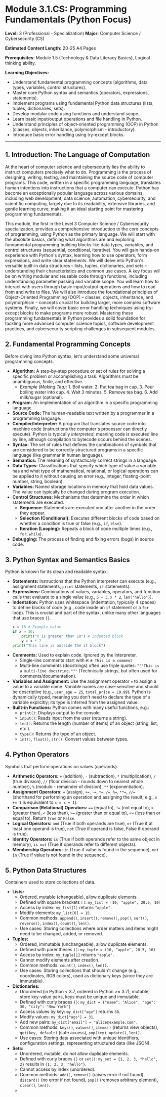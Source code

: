 # Module 3.1.CS: Programming Fundamentals (Python Focus)

**Level:** 3 (Professional - Specialization)
**Major:** Computer Science / Cybersecurity (CS)

**Estimated Content Length:** 20-25 A4 Pages

**Prerequisites:** Module 1.5 (Technology & Data Literacy Basics), Logical thinking ability.

**Learning Objectives:**
*   Understand fundamental programming concepts (algorithms, data types, variables, control structures).
*   Master core Python syntax and semantics (operators, expressions, statements).
*   Implement programs using fundamental Python data structures (lists, tuples, dictionaries, sets).
*   Develop modular code using functions and understand scope.
*   Learn basic input/output operations and file handling in Python.
*   Understand principles of object-oriented programming (OOP) in Python (classes, objects, inheritance, polymorphism - introductory).
*   Introduce basic error handling using try-except blocks.

---

## 1. Introduction: The Language of Computation

At the heart of computer science and cybersecurity lies the ability to instruct computers precisely what to do. Programming is the process of designing, writing, testing, and maintaining the source code of computer programs. This code, written in a specific programming language, translates human intentions into instructions that a computer can execute. Python has become an exceptionally popular language across various domains, including web development, data science, automation, cybersecurity, and scientific computing, largely due to its readability, extensive libraries, and gentle learning curve, making it an ideal starting point for mastering programming fundamentals.

This module, the first in the Level 3 Computer Science / Cybersecurity specialization, provides a comprehensive introduction to the core concepts of programming, using Python as the primary language. We will start with the absolute basics, defining what algorithms are and exploring fundamental programming building blocks like data types, variables, and control structures (sequential, conditional, iterative). You will gain hands-on experience with Python's syntax, learning how to use operators, form expressions, and write clear statements. We will delve into Python's versatile built-in data structures – lists, tuples, dictionaries, and sets – understanding their characteristics and common use cases. A key focus will be on writing modular and reusable code through functions, including understanding parameter passing and variable scope. You will learn how to interact with users through basic input/output operations and how to read from and write to files. We will also introduce the foundational principles of Object-Oriented Programming (OOP) – classes, objects, inheritance, and polymorphism – concepts crucial for building larger, more complex software systems. Finally, we will cover basic error handling techniques using try-except blocks to make programs more robust. Mastering these programming fundamentals in Python provides a solid foundation for tackling more advanced computer science topics, software development practices, and cybersecurity scripting challenges in subsequent modules.

## 2. Fundamental Programming Concepts

Before diving into Python syntax, let's understand some universal programming concepts.

*   **Algorithm:** A step-by-step procedure or set of rules for solving a specific problem or accomplishing a task. Algorithms must be unambiguous, finite, and effective.
    *   *Example (Making Tea):* 1. Boil water. 2. Put tea bag in cup. 3. Pour boiling water into cup. 4. Wait 3 minutes. 5. Remove tea bag. 6. Add milk/sugar (optional).
*   **Program:** An implementation of an algorithm in a specific programming language.
*   **Source Code:** The human-readable text written by a programmer in a programming language.
*   **Compiler/Interpreter:** A program that translates source code into machine code (instructions the computer's processor can directly execute). Python is typically *interpreted*, meaning code is executed line by line, although compilation to bytecode occurs behind the scenes.
*   **Syntax:** The set of rules that defines the combinations of symbols that are considered to be correctly structured programs in a specific language (like grammar in human language).
*   **Semantics:** The meaning of syntactically correct strings in a language.
*   **Data Types:** Classifications that specify which type of value a variable has and what type of mathematical, relational, or logical operations can be applied to it without causing an error (e.g., integer, floating-point number, string, boolean).
*   **Variables:** Named storage locations in memory that hold data values. The value can typically be changed during program execution.
*   **Control Structures:** Mechanisms that determine the order in which statements are executed.
    *   **Sequence:** Statements are executed one after another in the order they appear.
    *   **Selection (Conditional):** Executes different blocks of code based on whether a condition is true or false (e.g., `if`, `else`).
    *   **Iteration (Looping):** Repeats a block of code multiple times (e.g., `for`, `while`).
*   **Debugging:** The process of finding and fixing errors (bugs) in source code.

## 3. Python Syntax and Semantics Basics

Python is known for its clean and readable syntax.

*   **Statements:** Instructions that the Python interpreter can execute (e.g., assignment statements, `print` statements, `if` statements).
*   **Expressions:** Combinations of values, variables, operators, and function calls that evaluate to a single value (e.g., `5 + 3`, `x * 2`, `len("hello")`).
*   **Indentation:** Python uses whitespace (indentation, typically 4 spaces) to define blocks of code (e.g., code inside an `if` statement or a `for` loop). This is crucial and part of the syntax, unlike many other languages that use braces `{}`.
    ```python
    x = 15 # Example value
    if x > 10:
        print("x is greater than 10") # Indented block
        y = x * 2
    print("This line is outside the if block")
    ```
*   **Comments:** Used to explain code. Ignored by the interpreter.
    *   Single-line comments start with `#`: `# This is a comment`
    *   Multi-line comments (docstrings) often use triple quotes: `"""This is a multi-line docstring."""` (Technically strings, but often used for comments/documentation).
*   **Variables and Assignment:** Use the assignment operator `=` to assign a value to a variable name. Variable names are case-sensitive and should be descriptive (e.g., `user_age = 25`, `total_price = 19.99`). Python is dynamically typed, meaning you don't need to declare the type of a variable explicitly; its type is inferred from the assigned value.
*   **Built-in Functions:** Python comes with many useful functions, e.g.:
    *   `print()`: Displays output to the console.
    *   `input()`: Reads input from the user (returns a string).
    *   `len()`: Returns the length (number of items) of an object (string, list, etc.).
    *   `type()`: Returns the type of an object.
    *   `int()`, `float()`, `str()`: Convert values between types.

## 4. Python Operators

Symbols that perform operations on values (operands).

*   **Arithmetic Operators:** `+` (addition), `-` (subtraction), `*` (multiplication), `/` (true division), `//` (floor division - rounds down to nearest whole number), `%` (modulo - remainder of division), `**` (exponentiation).
*   **Assignment Operators:** `=` (assign), `+=`, `-=`, `*=`, `/=`, `%=`, `**=`, `//= ` (shorthand for performing an operation and assigning the result, e.g., `x += 1` is equivalent to `x = x + 1`).
*   **Comparison (Relational) Operators:** `==` (equal to), `!=` (not equal to), `>` (greater than), `<` (less than), `>=` (greater than or equal to), `<=` (less than or equal to). Return `True` or `False`.
*   **Logical Operators:** `and` (True if both operands are true), `or` (True if at least one operand is true), `not` (True if operand is false, False if operand is true).
*   **Identity Operators:** `is` (True if both operands refer to the same object in memory), `is not` (True if operands refer to different objects).
*   **Membership Operators:** `in` (True if value is found in the sequence), `not in` (True if value is not found in the sequence).

## 5. Python Data Structures

Containers used to store collections of data.

*   **Lists:**
    *   Ordered, mutable (changeable), allow duplicate elements.
    *   Defined with square brackets `[]`: `my_list = [10, "apple", 20.5, 10]`
    *   Access by index: `my_list[1]` returns `"apple"`.
    *   Modify elements: `my_list[0] = 15`.
    *   Common methods: `append()`, `insert()`, `remove()`, `pop()`, `sort()`, `reverse()`, `index()`, `count()`, `len()`.
    *   Use cases: Storing collections where order matters and items might need to be changed, added, or removed.
*   **Tuples:**
    *   Ordered, immutable (unchangeable), allow duplicate elements.
    *   Defined with parentheses `()`: `my_tuple = (10, "apple", 20.5, 10)`
    *   Access by index: `my_tuple[1]` returns `"apple"`.
    *   Cannot modify elements after creation.
    *   Common methods: `count()`, `index()`, `len()`.
    *   Use cases: Storing collections that shouldn't change (e.g., coordinates, RGB colors), used as dictionary keys (since they are immutable).
*   **Dictionaries:**
    *   Unordered (in Python < 3.7, ordered in Python >= 3.7), mutable, store key-value pairs, keys must be unique and immutable.
    *   Defined with curly braces `{}`: `my_dict = {"name": "Alice", "age": 30, "city": "New York"}`
    *   Access values by key: `my_dict["age"]` returns `30`.
    *   Modify values: `my_dict["age"] = 31`.
    *   Add new pairs: `my_dict["email"] = "alice@example.com"`.
    *   Common methods: `keys()`, `values()`, `items()` (returns view objects), `get(key, default)` (safe access), `pop(key)`, `update()`, `len()`.
    *   Use cases: Storing data associated with unique identifiers, configuration settings, representing structured data (like JSON).
*   **Sets:**
    *   Unordered, mutable, do *not* allow duplicate elements.
    *   Defined with curly braces `{}` or `set()`: `my_set = {1, 2, 3, "hello", 2}` results in `{1, 2, 3, "hello"}`.
    *   Cannot access by index (unordered).
    *   Common methods: `add()`, `remove()` (raises error if not found), `discard()` (no error if not found), `pop()` (removes arbitrary element), `clear()`, `len()`.
    *   
